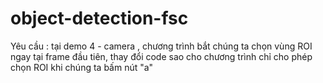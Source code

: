 # object-detection-fsc

Yêu cầu :
tại demo 4 - camera , chương trình bắt chúng ta chọn vùng ROI ngay tại frame đầu tiên, thay đổi code sao cho chương trình chỉ cho phép chọn ROI khi chúng ta bấm nút "a"
